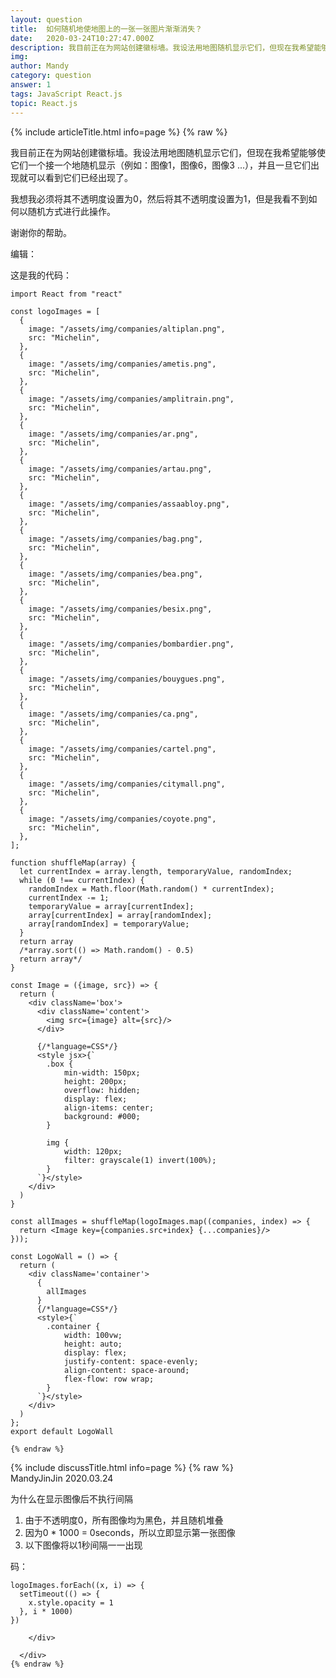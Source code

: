 ```yaml
---
layout: question
title:  如何随机地使地图上的一张一张图片渐渐消失？
date:   2020-03-24T10:27:47.000Z
description: 我目前正在为网站创建徽标墙。我设法用地图随机显示它们，但现在我希望能够使它们一个接一个地随机显示（例如：图像1，图像6，图像3 ...），并且一旦它们出现...
img: 
author: Mandy
category: question
answer: 1
tags: JavaScript React.js
topic: React.js
---
```

<div class="article-root">
  <div class="article">
    {% include articleTitle.html info=page %}
    {% raw %}
    <div class="article-content"><p><font style="vertical-align: inherit;"><font style="vertical-align: inherit;">我目前正在为网站创建徽标墙。</font><font style="vertical-align: inherit;">我设法用地图随机显示它们，但现在我希望能够使它们一个接一个地随机显示（例如：图像1，图像6，图像3 ...），并且一旦它们出现就可以看到它们已经出现了。</font></font></p>

<p><font style="vertical-align: inherit;"><font style="vertical-align: inherit;">我想我必须将其不透明度设置为0，然后将其不透明度设置为1，但是我看不到如何以随机方式进行此操作。</font></font></p>

<p><font style="vertical-align: inherit;"><font style="vertical-align: inherit;">谢谢你的帮助。</font></font></p>

<p><font style="vertical-align: inherit;"><font style="vertical-align: inherit;">编辑：</font></font></p>

<p><font style="vertical-align: inherit;"><font style="vertical-align: inherit;">这是我的代码：</font></font></p>

<pre><code>import React from "react"<font></font>
<font></font>
const logoImages = [<font></font>
  {<font></font>
    image: "/assets/img/companies/altiplan.png",<font></font>
    src: "Michelin",<font></font>
  },<font></font>
  {<font></font>
    image: "/assets/img/companies/ametis.png",<font></font>
    src: "Michelin",<font></font>
  },<font></font>
  {<font></font>
    image: "/assets/img/companies/amplitrain.png",<font></font>
    src: "Michelin",<font></font>
  },<font></font>
  {<font></font>
    image: "/assets/img/companies/ar.png",<font></font>
    src: "Michelin",<font></font>
  },<font></font>
  {<font></font>
    image: "/assets/img/companies/artau.png",<font></font>
    src: "Michelin",<font></font>
  },<font></font>
  {<font></font>
    image: "/assets/img/companies/assaabloy.png",<font></font>
    src: "Michelin",<font></font>
  },<font></font>
  {<font></font>
    image: "/assets/img/companies/bag.png",<font></font>
    src: "Michelin",<font></font>
  },<font></font>
  {<font></font>
    image: "/assets/img/companies/bea.png",<font></font>
    src: "Michelin",<font></font>
  },<font></font>
  {<font></font>
    image: "/assets/img/companies/besix.png",<font></font>
    src: "Michelin",<font></font>
  },<font></font>
  {<font></font>
    image: "/assets/img/companies/bombardier.png",<font></font>
    src: "Michelin",<font></font>
  },<font></font>
  {<font></font>
    image: "/assets/img/companies/bouygues.png",<font></font>
    src: "Michelin",<font></font>
  },<font></font>
  {<font></font>
    image: "/assets/img/companies/ca.png",<font></font>
    src: "Michelin",<font></font>
  },<font></font>
  {<font></font>
    image: "/assets/img/companies/cartel.png",<font></font>
    src: "Michelin",<font></font>
  },<font></font>
  {<font></font>
    image: "/assets/img/companies/citymall.png",<font></font>
    src: "Michelin",<font></font>
  },<font></font>
  {<font></font>
    image: "/assets/img/companies/coyote.png",<font></font>
    src: "Michelin",<font></font>
  },<font></font>
];<font></font>
<font></font>
function shuffleMap(array) {<font></font>
  let currentIndex = array.length, temporaryValue, randomIndex;<font></font>
  while (0 !== currentIndex) {<font></font>
    randomIndex = Math.floor(Math.random() * currentIndex);<font></font>
    currentIndex -= 1;<font></font>
    temporaryValue = array[currentIndex];<font></font>
    array[currentIndex] = array[randomIndex];<font></font>
    array[randomIndex] = temporaryValue;<font></font>
  }<font></font>
  return array<font></font>
  /*array.sort(() =&gt; Math.random() - 0.5)<font></font>
  return array*/<font></font>
}<font></font>
<font></font>
const Image = ({image, src}) =&gt; {<font></font>
  return (<font></font>
    &lt;div className='box'&gt;<font></font>
      &lt;div className='content'&gt;<font></font>
        &lt;img src={image} alt={src}/&gt;<font></font>
      &lt;/div&gt;<font></font>
<font></font>
      {/*language=CSS*/}<font></font>
      &lt;style jsx&gt;{`<font></font>
        .box {<font></font>
            min-width: 150px;<font></font>
            height: 200px;<font></font>
            overflow: hidden;<font></font>
            display: flex;<font></font>
            align-items: center;<font></font>
            background: #000;<font></font>
        }<font></font>
<font></font>
        img {<font></font>
            width: 120px;<font></font>
            filter: grayscale(1) invert(100%);<font></font>
        }<font></font>
      `}&lt;/style&gt;<font></font>
    &lt;/div&gt;<font></font>
  )<font></font>
}<font></font>
<font></font>
const allImages = shuffleMap(logoImages.map((companies, index) =&gt; {<font></font>
  return &lt;Image key={companies.src+index} {...companies}/&gt;<font></font>
}));<font></font>
<font></font>
const LogoWall = () =&gt; {<font></font>
  return (<font></font>
    &lt;div className='container'&gt;<font></font>
      {<font></font>
        allImages<font></font>
      }<font></font>
      {/*language=CSS*/}<font></font>
      &lt;style&gt;{`<font></font>
        .container {<font></font>
            width: 100vw;<font></font>
            height: auto;<font></font>
            display: flex;<font></font>
            justify-content: space-evenly;<font></font>
            align-content: space-around;<font></font>
            flex-flow: row wrap;<font></font>
        }<font></font>
      `}&lt;/style&gt;<font></font>
    &lt;/div&gt;<font></font>
  )<font></font>
};<font></font>
export default LogoWall<font></font>
</code></pre></div>
    {% endraw %}
  </div>

  <div class="discuss-wrapper">
    {% include discussTitle.html info=page %}
    {% raw %}
    <div class="discuss-item">
        <div class="discuss-parent">
          <div class="discuss-meta">
            <span class="discuss-user">MandyJinJin</span>
            <span class="discuss-time">2020.03.24</span>
          </div>
          <div class="discuss-comment"><p><font style="vertical-align: inherit;"><font style="vertical-align: inherit;">为什么在显示图像后不执行间隔</font></font></p>

<ol>
<li><font style="vertical-align: inherit;"><font style="vertical-align: inherit;">由于不透明度0，所有图像均为黑色，并且随机堆叠</font></font></li>
<li><font style="vertical-align: inherit;"><font style="vertical-align: inherit;">因为0 * 1000 = 0seconds，所以立即显示第一张图像</font></font></li>
<li><font style="vertical-align: inherit;"><font style="vertical-align: inherit;">以下图像将以1秒间隔一一出现</font></font></li>
</ol>

<p><font style="vertical-align: inherit;"><font style="vertical-align: inherit;">码：</font></font></p>

<pre><code>logoImages.forEach((x, i) =&gt; {<font></font>
  setTimeout(() =&gt; {<font></font>
    x.style.opacity = 1<font></font>
  }, i * 1000)<font></font>
})<font></font>
</code></pre></div>
        </div>
        
      </div>
    {% endraw %}
  </div>
<div>
